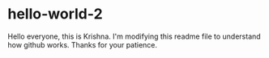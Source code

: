 # hello-world-2

Hello everyone, this is Krishna. I'm modifying this readme file to understand how github works. Thanks for your patience.
